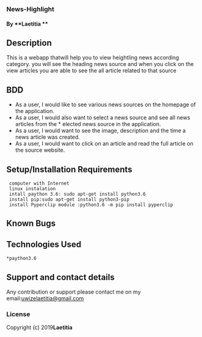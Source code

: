 ### News-Highlight
#### By **Laetitia **
##
## Description
  
This is a webapp thatwill help you to view heightling news  according category.
you  will see the heading news source and when you  click on the view articles you are able
to see the all article related to that source

## BDD

* As a user, I would like to see various news sources on the homepage of the application.
* As a user, I would also want to select a news source and see all news articles from the   * elected news source in the application.
* As a user, I would want to see the image, description and the time a news article was created.
* As a user, I would want to click on an article and read the full article on the source website.






## Setup/Installation Requirements
     computer with Internet
     linux instalation 
     intall paython 3.6: sudo apt-get install python3.6
     install pip:sudo apt-get install python3-pip 
     install Pyperclip module :python3.6 -m pip install pyperclip


## Known Bugs


## Technologies Used

    *paython3.6
   

## Support and contact details
Any contribution or support please contact me on my email:uwizelaetitia@gmail.com
### License

Copyright (c) 2019**Laetitia**
